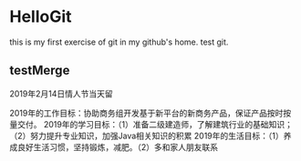# HelloGit
this is my first exercise of git in my github's home.
test git.

## testMerge
2019年2月14日情人节当天留

2019年的工作目标：协助商务组开发基于新平台的新商务产品，保证产品按时按量交付。
2019年的学习目标：（1）准备二级建造师，了解建筑行业的基础知识；（2）努力提升专业知识，加强Java相关知识的积累
2019年的生活目标：（1）养成良好生活习惯，坚持锻炼，减肥。（2）多和家人朋友联系
